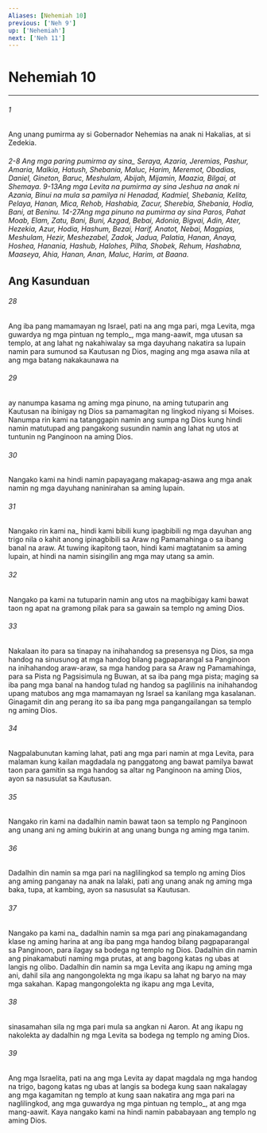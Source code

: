 ```yaml
---
Aliases: [Nehemiah 10]
previous: ['Neh 9']
up: ['Nehemiah']
next: ['Neh 11']
---
```

# Nehemiah 10

***






















###### 1 










Ang unang pumirma ay si Gobernador Nehemias na anak ni Hakalias, at si Zedekia.

###### 2-8 Ang mga paring pumirma ay sina_ Seraya, Azaria, Jeremias, Pashur, Amaria, Malkia, Hatush, Shebania, Maluc, Harim, Meremot, Obadias, Daniel, Gineton, Baruc, Meshulam, Abijah, Mijamin, Maazia, Bilgai, at Shemaya. 9-13Ang mga Levita na pumirma ay sina Jeshua na anak ni Azania, Binui na mula sa pamilya ni Henadad, Kadmiel, Shebania, Kelita, Pelaya, Hanan, Mica, Rehob, Hashabia, Zacur, Sherebia, Shebania, Hodia, Bani, at Beninu. 14-27Ang mga pinuno na pumirma ay sina Paros, Pahat Moab, Elam, Zatu, Bani, Buni, Azgad, Bebai, Adonia, Bigvai, Adin, Ater, Hezekia, Azur, Hodia, Hashum, Bezai, Harif, Anatot, Nebai, Magpias, Meshulam, Hezir, Meshezabel, Zadok, Jadua, Palatia, Hanan, Anaya, Hoshea, Hanania, Hashub, Halohes, Pilha, Shobek, Rehum, Hashabna, Maaseya, Ahia, Hanan, Anan, Maluc, Harim, at Baana.

## Ang Kasunduan 





















###### 28 










Ang iba pang mamamayan ng Israel, pati na ang mga pari, mga Levita, mga guwardya ng mga pintuan ng templo_, mga mang-aawit, mga utusan sa templo, at ang lahat ng nakahiwalay sa mga dayuhang nakatira sa lupain namin para sumunod sa Kautusan ng Dios, maging ang mga asawa nila at ang mga batang nakakaunawa na 





















###### 29 










ay nanumpa kasama ng aming mga pinuno, na aming tutuparin ang Kautusan na ibinigay ng Dios sa pamamagitan ng lingkod niyang si Moises. Nanumpa rin kami na tatanggapin namin ang sumpa ng Dios kung hindi namin matutupad ang pangakong susundin namin ang lahat ng utos at tuntunin ng Panginoon na aming Dios. 





















###### 30 










Nangako kami na hindi namin papayagang makapag-asawa ang mga anak namin ng mga dayuhang naninirahan sa aming lupain. 





















###### 31 










Nangako rin kami na_ hindi kami bibili kung ipagbibili ng mga dayuhan ang trigo nila o kahit anong ipinagbibili sa Araw ng Pamamahinga o sa ibang banal na araw. At tuwing ikapitong taon, hindi kami magtatanim sa aming lupain, at hindi na namin sisingilin ang mga may utang sa amin. 





















###### 32 










Nangako pa kami na tutuparin namin ang utos na magbibigay kami bawat taon ng apat na gramong pilak para sa gawain sa templo ng aming Dios. 





















###### 33 










Nakalaan ito para sa tinapay na inihahandog sa presensya ng Dios, sa mga handog na sinusunog at mga handog bilang pagpaparangal sa Panginoon na inihahandog araw-araw, sa mga handog para sa Araw ng Pamamahinga, para sa Pista ng Pagsisimula ng Buwan, at sa iba pang mga pista; maging sa iba pang mga banal na handog tulad ng handog sa paglilinis na inihahandog upang matubos ang mga mamamayan ng Israel sa kanilang mga kasalanan. Ginagamit din ang perang ito sa iba pang mga pangangailangan sa templo ng aming Dios. 





















###### 34 










Nagpalabunutan kaming lahat, pati ang mga pari namin at mga Levita, para malaman kung kailan magdadala ng panggatong ang bawat pamilya bawat taon para gamitin sa mga handog sa altar ng Panginoon na aming Dios, ayon sa nasusulat sa Kautusan. 





















###### 35 










Nangako rin kami na dadalhin namin bawat taon sa templo ng Panginoon ang unang ani ng aming bukirin at ang unang bunga ng aming mga tanim. 





















###### 36 










Dadalhin din namin sa mga pari na naglilingkod sa templo ng aming Dios ang aming panganay na anak na lalaki, pati ang unang anak ng aming mga baka, tupa, at kambing, ayon sa nasusulat sa Kautusan. 





















###### 37 










Nangako pa kami na_ dadalhin namin sa mga pari ang pinakamagandang klase ng aming harina at ang iba pang mga handog bilang pagpaparangal sa Panginoon, para ilagay sa bodega ng templo ng Dios. Dadalhin din namin ang pinakamabuti naming mga prutas, at ang bagong katas ng ubas at langis ng olibo. Dadalhin din namin sa mga Levita ang ikapu ng aming mga ani, dahil sila ang nangongolekta ng mga ikapu sa lahat ng baryo na may mga sakahan. Kapag mangongolekta ng ikapu ang mga Levita, 





















###### 38 










sinasamahan sila ng mga pari mula sa angkan ni Aaron. At ang ikapu ng nakolekta ay dadalhin ng mga Levita sa bodega ng templo ng aming Dios. 





















###### 39 










Ang mga Israelita, pati na ang mga Levita ay dapat magdala ng mga handog na trigo, bagong katas ng ubas at langis sa bodega kung saan nakalagay ang mga kagamitan ng templo at kung saan nakatira ang mga pari na naglilingkod, ang mga guwardya ng mga pintuan ng templo_, at ang mga mang-aawit. Kaya nangako kami na hindi namin pababayaan ang templo ng aming Dios.
